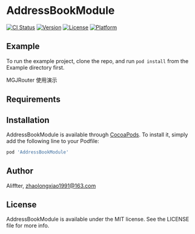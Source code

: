 # AddressBookModule

[![CI Status](https://img.shields.io/travis/Aliffter/AddressBookModule.svg?style=flat)](https://travis-ci.org/Aliffter/AddressBookModule)
[![Version](https://img.shields.io/cocoapods/v/AddressBookModule.svg?style=flat)](https://cocoapods.org/pods/AddressBookModule)
[![License](https://img.shields.io/cocoapods/l/AddressBookModule.svg?style=flat)](https://cocoapods.org/pods/AddressBookModule)
[![Platform](https://img.shields.io/cocoapods/p/AddressBookModule.svg?style=flat)](https://cocoapods.org/pods/AddressBookModule)

## Example

To run the example project, clone the repo, and run `pod install` from the Example directory first.

MGJRouter 使用演示

## Requirements



## Installation

AddressBookModule is available through [CocoaPods](https://cocoapods.org). To install
it, simply add the following line to your Podfile:

```ruby
pod 'AddressBookModule'
```

## Author

Aliffter, zhaolongxiao1991@163.com

## License

AddressBookModule is available under the MIT license. See the LICENSE file for more info.
